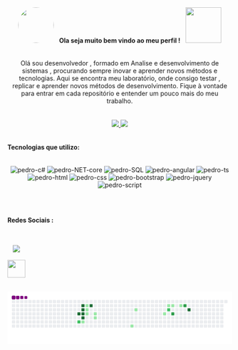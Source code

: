 <div align="center">
    <img style="border-radius:80px;" src="https://c.tenor.com/gSfixE9nP7EAAAAC/cat-type.gif" width="80" height="80" />  &nbsp;  <b>Ola seja muito bem vindo ao meu perfil !</b>  &nbsp;  <img src="https://c.tenor.com/jNgKSlUpmkEAAAAC/typing-laptop.gif" width="80" height="80" />
</div>
  <br/><br/>
  <div style="display:flex; text-align:center;" align="center">
   Olá sou desenvolvedor , formado em Analise e desenvolvimento de sistemas , procurando sempre inovar e aprender novos métodos e tecnologias. Aqui se encontra meu laboratório, onde consigo testar , replicar e aprender novos métodos de desenvolvimento. Fique à vontade para entrar em cada repositório e entender um pouco mais do meu trabalho.
  </div>
   <br/><br/>
<div align="center">
  <a href="https://github.com/pedrops123">
    <img height="180em" src="https://github-readme-stats.vercel.app/api?username=pedrops123&show_icons=true&theme=dark&include_all_commits=true&count_private=true"/>
    <img height="180em" src="https://github-readme-stats.vercel.app/api/top-langs/?username=pedrops123&layout=compact&langs_count=7&theme=dark"/>
  </a>
</div>
  <br/><br/>
   <div style="display:flex; text-align:center;" align="center">
      <b>Tecnologias que utilizo:</b>
  </div>
   <br/><br/>
<div align="center" style="display:inline-block;">
  <img src="https://cdn.jsdelivr.net/gh/devicons/devicon/icons/csharp/csharp-original.svg" alt="pedro-c#" height="40" width="40" />
  <img src="https://cdn.jsdelivr.net/gh/devicons/devicon/icons/dotnetcore/dotnetcore-original.svg" alt="pedro-NET-core" height="40" width="40" />
  <img src="https://cdn.jsdelivr.net/gh/devicons/devicon/icons/microsoftsqlserver/microsoftsqlserver-plain-wordmark.svg" alt="pedro-SQL" height="40" width="40" />
  <img src="https://cdn.jsdelivr.net/gh/devicons/devicon/icons/angularjs/angularjs-original.svg" alt="pedro-angular" height="40" width="40" />
  <img src="https://cdn.jsdelivr.net/gh/devicons/devicon/icons/typescript/typescript-original.svg" alt="pedro-ts" height="40" width="40" />
  <img src="https://cdn.jsdelivr.net/gh/devicons/devicon/icons/html5/html5-original-wordmark.svg" alt="pedro-html" height="40" width="40" />
  <img src="https://cdn.jsdelivr.net/gh/devicons/devicon/icons/css3/css3-original-wordmark.svg"  alt="pedro-css" height="40" width="40" />
  <img src="https://cdn.jsdelivr.net/gh/devicons/devicon/icons/bootstrap/bootstrap-original.svg" alt="pedro-bootstrap" height="40" width="40" />    
  <img src="https://cdn.jsdelivr.net/gh/devicons/devicon/icons/jquery/jquery-original-wordmark.svg" alt="pedro-jquery" height="40" width="40"  />
  <img src="https://cdn.jsdelivr.net/gh/devicons/devicon/icons/javascript/javascript-original.svg" alt="pedro-script" height="40" width="40" />
</div>
  
<br/><br/>
   <div style="display:flex; text-align:center;" align="center">
      <b>Redes Sociais :</b>
  </div>
  <br/><br/>
<div style="display:inline-block;" align="center">
  
   <a href="https://www.linkedin.com/in/pedro-vin%C3%ADcius-rodrigues-furlan-a691bb10a/" target="_blank"><img src="https://img.shields.io/badge/-LinkedIn-%230077B5?style=for-the-badge&logo=linkedin&logoColor=white" target="_blank"></a> 
  
  
 <a href="https://www.linkedin.com/in/pedro-vin%C3%ADcius-rodrigues-furlan-a691bb10a/" target="_blank"><img src="https://cdn.jsdelivr.net/gh/devicons/devicon/icons/facebook/facebook-original.svg" height="40" width="40" /></a>

</div>
   
 ![snake gif](https://github.com/pedrops123/pedrops123/blob/output/github-contribution-grid-snake.gif)
  <!--
**pedrops123/pedrops123** is a ✨ _special_ ✨ repository because its `README.md` (this file) appears on your GitHub profile.

Here are some ideas to get you started:

- 🔭 I’m currently working on ...
- 🌱 I’m currently learning ...
- 👯 I’m looking to collaborate on ...
- 🤔 I’m looking for help with ...
- 💬 Ask me about ...
- 📫 How to reach me: ...
- 😄 Pronouns: ...
- ⚡ Fun fact: ...

-->
